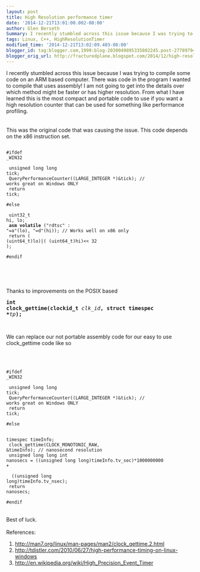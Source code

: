 ```yaml
---
layout: post
title: High Resolution performance timer
date: '2014-12-21T13:01:00.002-08:00'
author: Glen Berseth
Summary: I recently stumbled across this issue because I was trying to compile some code on an ARM based computer. There was code in the program I wanted to compile that uses assembly! I am not going to get into the details over which method might be faster or has higher resolution. From what I have learned this is the most compact and portable code to use if you want a high resolution counter that can be used for something like performance profiling.
tags: Linux, C++, HighResolutionTimer
modified_time: '2014-12-21T13:02:09.403-08:00'
blogger_id: tag:blogger.com,1999:blog-2030049895335802245.post-2778979455722046450
blogger_orig_url: http://fracturedplane.blogspot.com/2014/12/high-resolution-performance-timer.html
---
```


I recently stumbled across this issue because I was trying to compile some code on an ARM based computer. There was code in the program I wanted to compile that uses assembly! I am not going to get into the details over which method might be faster or has higher resolution. From what I have learned this is the most compact and portable code to use if you want a high resolution counter that can be used for something like performance profiling.<br /><br /><br />This was the original code that was causing the issue. This code depends on the x86 instruction set.<br /><pre class="prettyprint"><code><br />#ifdef _WIN32</code></pre><pre class="prettyprint"><code>   unsigned long long tick;<br />   QueryPerformanceCounter((LARGE_INTEGER *)&amp;tick); // works great on Windows ONLY<br />   return tick;</code></pre><pre class="prettyprint"><code>#else</code></pre><pre class="prettyprint"><code>&nbsp;uint32_t hi, lo;<br />   __asm__ __volatile__ ("rdtsc" : "=a"(lo), "=d"(hi)); // Works well on x86 only<br />   return ( (uint64_t)lo)|( (uint64_t)hi)&lt;&lt; 32 );</code></pre><pre class="prettyprint"><code>#endif</code></pre><pre class="prettyprint"><code><br /></code></pre><br /><br />Thanks to improvements on the POSIX based <br /><pre><b>int clock_gettime(clockid_t </b><i>clk_id</i><b>, struct timespec *</b><i>tp</i><b>);</b></pre><pre><b>&nbsp;</b></pre>We can replace our not portable assembly code for our easy to use clock_gettime code like so<br /><br /><br /><pre class="prettyprint"><code><br />#ifdef _WIN32</code></pre><pre class="prettyprint"><code>   unsigned long long tick;<br />   QueryPerformanceCounter((LARGE_INTEGER *)&amp;tick); // works great on Windows ONLY<br />   return tick;</code></pre><pre class="prettyprint"><code>#else</code></pre><pre class="prettyprint"><code>&nbsp;  timespec timeInfo;<br />   clock_gettime(CLOCK_MONOTONIC_RAW, &amp;timeInfo); // nanosecond resolution<br />   unsigned long long int nanosecs = ((unsigned long long)timeInfo.tv_sec)*1000000000  +&nbsp;</code></pre><pre class="prettyprint"><code>&nbsp;                      ((unsigned long long)timeInfo.tv_nsec);<br />   return nanosecs;</code></pre><pre class="prettyprint"><code>#endif</code></pre><br />Best of luck.<br /><br />References:<br /><ol><li>http://man7.org/linux/man-pages/man2/clock_gettime.2.html</li><li>http://tdistler.com/2010/06/27/high-performance-timing-on-linux-windows</li><li>http://en.wikipedia.org/wiki/High_Precision_Event_Timer</li></ol>